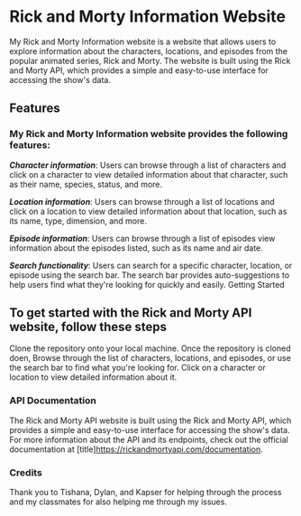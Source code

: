# Rick and Morty Information Website

My Rick and Morty Information website is a website that allows users to explore information about the characters, locations, and episodes from the popular animated series, Rick and Morty. The website is built using the Rick and Morty API, which provides a simple and easy-to-use interface for accessing the show's data.

## Features

### **My Rick and Morty Information website provides the following features:**

***Character information***: Users can browse through a list of characters and click on a character to view detailed information about that character, such as their name, species, status, and more.

***Location information***: Users can browse through a list of locations and click on a location to view detailed information about that location, such as its name, type, dimension, and more.

***Episode information***: Users can browse through a list of episodes view information about the episodes listed, such as its name and air date.

***Search functionality***: Users can search for a specific character, location, or episode using the search bar. The search bar provides auto-suggestions to help users find what they're looking for quickly and easily.
Getting Started

## **To get started with the Rick and Morty API website, follow these steps**

Clone the repository onto your local machine.
Once the repository is cloned doen,
Browse through the list of characters, locations, and episodes, or use the search bar to find what you're looking for.
Click on a character or location to view detailed information about it.

### API Documentation

The Rick and Morty API website is built using the Rick and Morty API, which provides a simple and easy-to-use interface for accessing the show's data. For more information about the API and its endpoints, check out the official documentation at [title]https://rickandmortyapi.com/documentation.

### Credits

Thank you to Tishana, Dylan, and Kapser for helping through the process and my classmates for also helping me through my issues.

